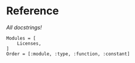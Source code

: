 # Reference

_All docstrings!_

```@autodocs
Modules = [
    Licenses,
]
Order = [:module, :type, :function, :constant]
```
